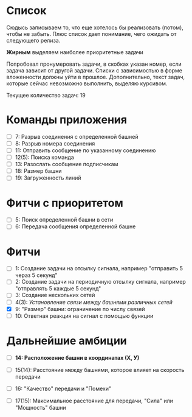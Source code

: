 # Список 

Сюдысь записываем то, что еще хотелось бы реализовать (потом), чтобы не
забыть. Плюс список дает понимание, чего ожидать от следующего релиза.

**Жирным** выделяем наиболее приоритетные задачи

Попробовал пронумеровать задачи, в скобках указан номер, если задача
зависит от другой задачи. Списки с зависимостью в форме вложенности
должны уйти в прошлое. Дополнительно, текст задач, которые сейчас
невозможно выполнить, выделяю курсивом.

Текущее количество задач: 19

# Команды приложения

- [ ] 7: Разрыв соединения с определенной башней
- [ ] 8: Разрыв номера соединения
- [ ] 11: Отправить сообщение по указанному соединению
- [ ] 12(5): Поиска команда
- [ ] 13: Разослать сообщение подписчикам
- [ ] 18: Размер башни
- [ ] 19: Загруженность линий

# Фитчи с приоритетом

- [ ] 5: Поиск определенной башни в сети
- [ ] 6: Передача сообщения определенной башне

# Фитчи

- [ ] 1: Создание задачи на отсылку сигнала, например "отправить 5 чераз 5 секунд"
- [ ] 2: Создание задачи на периодичную отсылку сигнала, например "отправлять 5 каждые 5 секунд"
- [ ] 3: Создание нескольких сетей
- [ ] 4(3): _Установление связи между башнями различных сетей_
- [x] 9: "Размер" башни: ограничение по числу связей
- [ ] 10: Ответная реакция на сигнал с помощью функции

# Дальнейшие амбиции

- [ ] **14: Расположение башни в координатах (Х, У)**
- [ ] 15(14): Расстояние между башнями, которое влияет на скорость передачи
- [ ] 16: "Качество" передачи и "Помехи"
- [ ] 17(15): Максимальное расстояние для передачи, "Сила" или "Мощность" башни


